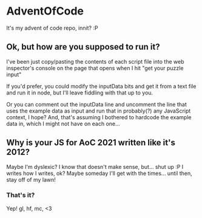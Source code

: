 # AdventOfCode
 It's my advent of code repo, innit? :P

## Ok, but how are you supposed to run it?
I've been just copy/pasting the contents of each script file into the web inspector's console on the page that opens when I hit "get your puzzle input"

If you'd prefer, you could modify the inputData bits and get it from a text file and run it in node, but I'll leave fiddling with that up to you.

Or you can comment out the inputData line and uncomment the line that uses the example data as input and run that in probably(?) any JavaScript context, I hope? And, that's assuming I bothered to hardcode the example data in, which I might not have on each one...

## Why is your JS for AoC 2021 written like it's 2012?

Maybe I'm dyslexic? I know that doesn't make sense, but... shut up :P
I writes how I writes, ok? Maybe someday I'll get with the times... until then, stay off of my lawn!

### That's it?
Yep! gl, hf, mc, <3
